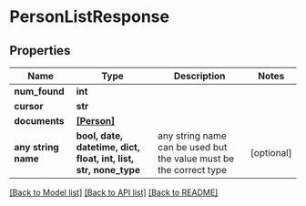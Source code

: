 # PersonListResponse


## Properties
Name | Type | Description | Notes
------------ | ------------- | ------------- | -------------
**num_found** | **int** |  | 
**cursor** | **str** |  | 
**documents** | [**[Person]**](Person.md) |  | 
**any string name** | **bool, date, datetime, dict, float, int, list, str, none_type** | any string name can be used but the value must be the correct type | [optional]

[[Back to Model list]](../README.md#documentation-for-models) [[Back to API list]](../README.md#documentation-for-api-endpoints) [[Back to README]](../README.md)


